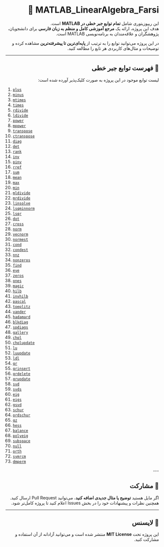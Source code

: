 <div dir="rtl" align="right">

# MATLAB_LinearAlgebra_Farsi 📘

این ریپوزیتوری شامل **تمام توابع جبر خطی در MATLAB** است.  
هدف این پروژه، ارائه یک **مرجع آموزشی کامل و منظم به زبان فارسی** برای دانشجویان، پژوهشگران و علاقه‌مندان به برنامه‌نویسی MATLAB است.  

در این پروژه می‌توانید توابع را به ترتیب از **پایه‌ای‌ترین تا پیشرفته‌ترین** مشاهده کرده و توضیحات و مثال‌های کاربردی هر تابع را مطالعه کنید.

---

## 🌟 فهرست توابع جبر خطی

لیست توابع موجود در این پروژه به صورت کلیک‌پذیر آورده شده است:
<div dir="ltr" align="left">

1. [`plus`](https://github.com/SorooshBa/MATLAB_LinearAlgebra_Farsi/blob/main/Functions/plus.md)
2. [`minus`](https://github.com/SorooshBa/MATLAB_LinearAlgebra_Farsi/blob/main/Functions/minus.md)
3. [`mtimes`](https://github.com/SorooshBa/MATLAB_LinearAlgebra_Farsi/blob/main/Functions/mtimes.md)
4. [`times`](https://github.com/SorooshBa/MATLAB_LinearAlgebra_Farsi/blob/main/Functions/times.md)
5. [`rdivide`](https://github.com/SorooshBa/MATLAB_LinearAlgebra_Farsi/blob/main/Functions/rdivide.md)
6. [`ldivide`](https://github.com/SorooshBa/MATLAB_LinearAlgebra_Farsi/blob/main/Functions/ldivide.md)
7. [`power`](https://github.com/SorooshBa/MATLAB_LinearAlgebra_Farsi/blob/main/Functions/power.md)
8. [`mpower`](https://github.com/SorooshBa/MATLAB_LinearAlgebra_Farsi/blob/main/Functions/mpower.md)
9. [`transpose`](https://github.com/SorooshBa/MATLAB_LinearAlgebra_Farsi/blob/main/Functions/transpose.md)
10. [`ctranspose`](https://github.com/SorooshBa/MATLAB_LinearAlgebra_Farsi/blob/main/Functions/ctranspose.md)
11. [`diag`](https://github.com/SorooshBa/MATLAB_LinearAlgebra_Farsi/blob/main/Functions/diag.md)
12. [`det`](https://github.com/SorooshBa/MATLAB_LinearAlgebra_Farsi/blob/main/Functions/det.md)
13. [`rank`](https://github.com/SorooshBa/MATLAB_LinearAlgebra_Farsi/blob/main/Functions/rank.md)
14. [`inv`](https://github.com/SorooshBa/MATLAB_LinearAlgebra_Farsi/blob/main/Functions/inv.md)
15. [`pinv`](https://github.com/SorooshBa/MATLAB_LinearAlgebra_Farsi/blob/main/Functions/pinv.md)
16. [`rref`](https://github.com/SorooshBa/MATLAB_LinearAlgebra_Farsi/blob/main/Functions/rref.md)
17. [`sum`](https://github.com/SorooshBa/MATLAB_LinearAlgebra_Farsi/blob/main/Functions/sum.md)
18. [`mean`](https://github.com/SorooshBa/MATLAB_LinearAlgebra_Farsi/blob/main/Functions/mean.md)
19. [`max`](https://github.com/SorooshBa/MATLAB_LinearAlgebra_Farsi/blob/main/Functions/max.md)
20. [`min`](https://github.com/SorooshBa/MATLAB_LinearAlgebra_Farsi/blob/main/Functions/min.md)
21. [`mldivide`](https://github.com/SorooshBa/MATLAB_LinearAlgebra_Farsi/blob/main/Functions/mldivide.md)
22. [`mrdivide`](https://github.com/SorooshBa/MATLAB_LinearAlgebra_Farsi/blob/main/Functions/mrdivide.md)
23. [`linsolve`](https://github.com/SorooshBa/MATLAB_LinearAlgebra_Farsi/blob/main/Functions/linsolve.md)
24. [`lsqminnorm`](https://github.com/SorooshBa/MATLAB_LinearAlgebra_Farsi/blob/main/Functions/lsqminnorm.md)
25. [`lsqr`](https://github.com/SorooshBa/MATLAB_LinearAlgebra_Farsi/blob/main/Functions/lsqr.md)
26. [`dot`](https://github.com/SorooshBa/MATLAB_LinearAlgebra_Farsi/blob/main/Functions/dot.md)
27. [`cross`](https://github.com/SorooshBa/MATLAB_LinearAlgebra_Farsi/blob/main/Functions/cross.md)
28. [`norm`](https://github.com/SorooshBa/MATLAB_LinearAlgebra_Farsi/blob/main/Functions/norm.md)
29. [`vecnorm`](https://github.com/SorooshBa/MATLAB_LinearAlgebra_Farsi/blob/main/Functions/vecnorm.md)
30. [`normest`](https://github.com/SorooshBa/MATLAB_LinearAlgebra_Farsi/blob/main/Functions/normest.md)
31. [`cond`](https://github.com/SorooshBa/MATLAB_LinearAlgebra_Farsi/blob/main/Functions/cond.md)
32. [`condest`](https://github.com/SorooshBa/MATLAB_LinearAlgebra_Farsi/blob/main/Functions/condest.md)
33. [`nnz`](https://github.com/SorooshBa/MATLAB_LinearAlgebra_Farsi/blob/main/Functions/nnz.md)
34. [`nonzeros`](https://github.com/SorooshBa/MATLAB_LinearAlgebra_Farsi/blob/main/Functions/nonzeros.md)
35. [`find`](https://github.com/SorooshBa/MATLAB_LinearAlgebra_Farsi/blob/main/Functions/find.md)
36. [`eye`](https://github.com/SorooshBa/MATLAB_LinearAlgebra_Farsi/blob/main/Functions/eye.md)
37. [`zeros`](https://github.com/SorooshBa/MATLAB_LinearAlgebra_Farsi/blob/main/Functions/zeros.md)
38. [`ones`](https://github.com/SorooshBa/MATLAB_LinearAlgebra_Farsi/blob/main/Functions/ones.md)
39. [`magic`](https://github.com/SorooshBa/MATLAB_LinearAlgebra_Farsi/blob/main/Functions/magic.md)
40. [`hilb`](https://github.com/SorooshBa/MATLAB_LinearAlgebra_Farsi/blob/main/Functions/hilb.md)
41. [`invhilb`](https://github.com/SorooshBa/MATLAB_LinearAlgebra_Farsi/blob/main/Functions/invhilb.md)
42. [`pascal`](https://github.com/SorooshBa/MATLAB_LinearAlgebra_Farsi/blob/main/Functions/pascal.md)
43. [`toeplitz`](https://github.com/SorooshBa/MATLAB_LinearAlgebra_Farsi/blob/main/Functions/toeplitz.md)
44. [`vander`](https://github.com/SorooshBa/MATLAB_LinearAlgebra_Farsi/blob/main/Functions/vander.md)
45. [`hadamard`](https://github.com/SorooshBa/MATLAB_LinearAlgebra_Farsi/blob/main/Functions/hadamard.md)
46. [`blkdiag`](https://github.com/SorooshBa/MATLAB_LinearAlgebra_Farsi/blob/main/Functions/blkdiag.md)
47. [`spdiags`](https://github.com/SorooshBa/MATLAB_LinearAlgebra_Farsi/blob/main/Functions/spdiags.md)
48. [`gallery`](https://github.com/SorooshBa/MATLAB_LinearAlgebra_Farsi/blob/main/Functions/gallery.md)
49. [`chol`](https://github.com/SorooshBa/MATLAB_LinearAlgebra_Farsi/blob/main/Functions/chol.md)
50. [`cholupdate`](https://github.com/SorooshBa/MATLAB_LinearAlgebra_Farsi/blob/main/Functions/cholupdate.md)
51. [`lu`](https://github.com/SorooshBa/MATLAB_LinearAlgebra_Farsi/blob/main/Functions/lu.md)
52. [`luupdate`](https://github.com/SorooshBa/MATLAB_LinearAlgebra_Farsi/blob/main/Functions/luupdate.md)
53. [`ldl`](https://github.com/SorooshBa/MATLAB_LinearAlgebra_Farsi/blob/main/Functions/ldl.md)
54. [`qr`](https://github.com/SorooshBa/MATLAB_LinearAlgebra_Farsi/blob/main/Functions/qr.md)
55. [`qrinsert`](https://github.com/SorooshBa/MATLAB_LinearAlgebra_Farsi/blob/main/Functions/qrinsert.md)
56. [`qrdelete`](https://github.com/SorooshBa/MATLAB_LinearAlgebra_Farsi/blob/main/Functions/qrdelete.md)
57. [`qrupdate`](https://github.com/SorooshBa/MATLAB_LinearAlgebra_Farsi/blob/main/Functions/qrupdate.md)
58. [`svd`](https://github.com/SorooshBa/MATLAB_LinearAlgebra_Farsi/blob/main/Functions/svd.md)
59. [`svds`](https://github.com/SorooshBa/MATLAB_LinearAlgebra_Farsi/blob/main/Functions/svds.md)
60. [`eig`](https://github.com/SorooshBa/MATLAB_LinearAlgebra_Farsi/blob/main/Functions/eig.md)
61. [`eigs`](https://github.com/SorooshBa/MATLAB_LinearAlgebra_Farsi/blob/main/Functions/eigs.md)
62. [`gsvd`](https://github.com/SorooshBa/MATLAB_LinearAlgebra_Farsi/blob/main/Functions/gsvd.md)
63. [`schur`](https://github.com/SorooshBa/MATLAB_LinearAlgebra_Farsi/blob/main/Functions/schur.md)
64. [`ordschur`](https://github.com/SorooshBa/MATLAB_LinearAlgebra_Farsi/blob/main/Functions/ordschur.md)
65. [`qz`](https://github.com/SorooshBa/MATLAB_LinearAlgebra_Farsi/blob/main/Functions/qz.md)
66. [`hess`](https://github.com/SorooshBa/MATLAB_LinearAlgebra_Farsi/blob/main/Functions/hess.md)
67. [`balance`](https://github.com/SorooshBa/MATLAB_LinearAlgebra_Farsi/blob/main/Functions/balance.md)
68. [`polyeig`](https://github.com/SorooshBa/MATLAB_LinearAlgebra_Farsi/blob/main/Functions/polyeig.md)
69. [`subspace`](https://github.com/SorooshBa/MATLAB_LinearAlgebra_Farsi/blob/main/Functions/subspace.md)
70. [`null`](https://github.com/SorooshBa/MATLAB_LinearAlgebra_Farsi/blob/main/Functions/null.md)
71. [`orth`](https://github.com/SorooshBa/MATLAB_LinearAlgebra_Farsi/blob/main/Functions/orth.md)
72. [`symrcm`](https://github.com/SorooshBa/MATLAB_LinearAlgebra_Farsi/blob/main/Functions/symrcm.md)
73. [`dmperm`](https://github.com/SorooshBa/MATLAB_LinearAlgebra_Farsi/blob/main/Functions/dmperm.md)


</div>
---

## 📌 مشارکت

اگر مایل هستید **توضیح یا مثال جدیدی اضافه کنید**، می‌توانید Pull Request ارسال کنید.  
همچنین نظرات و پیشنهادات خود را در بخش Issues اعلام کنید تا پروژه کامل‌تر شود.

---

## 📄 لایسنس

این پروژه تحت **MIT License** منتشر شده است و می‌توانید آزادانه از آن استفاده و مشارکت کنید.
</div >
